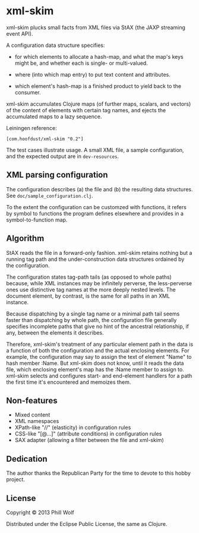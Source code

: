 # xml-skim

xml-skim plucks small facts from XML files via StAX (the JAXP
streaming event API).

A configuration data structure specifies:

* for which elements to allocate a hash-map, and what the map's keys
  might be, and whether each is single- or multi-valued.

* where (into which map entry) to put text content and attributes.

* which element's hash-map is a finished product to yield back to the
  consumer.

xml-skim accumulates Clojure maps (of further maps, scalars, and
vectors) of the content of elements with certain tag names, and ejects
the accumulated maps to a lazy sequence.

Leiningen reference:

	[com.hoofdust/xml-skim "0.2"]

The test cases illustrate usage.  A small XML file, a sample
configuration, and the expected output are in `dev-resources`.

## XML parsing configuration

The configuration describes (a) the file and (b) the resulting data
structures.  See `doc/sample_configuration.clj`.

To the extent the configuration can be customzed with functions, it
refers by symbol to functions the program defines elsewhere and
provides in a symbol-to-function map.

## Algorithm

StAX reads the file in a forward-only fashion.  xml-skim retains
nothing but a running tag path and the under-construction data
structures ordained by the configuration.

The configuration states tag-path tails (as opposed to whole paths)
because, while XML instances may be infinitely perverse, the
less-perverse ones use distinctive tag names at the more deeply nested
levels.  The document element, by contrast, is the same for all paths
in an XML instance.

Because dispatching by a single tag name or a minimal path tail seems
faster than dispatching by whole path, the configuration file
generally specifies incomplete paths that give no hint of the
ancestral relationship, if any, between the elements it describes.

Therefore, xml-skim's treatment of any particular element path in the
data is a function of both the configuration and the actual enclosing
elements.  For example, the configuration may say to assign the text
of element "Name" to hash member :Name.  But xml-skim does not know,
until it reads the data file, which enclosing element's map has the
:Name member to assign to.  xml-skim selects and configures start- 
and end-element handlers for a path the first time it's encountered
and memoizes them.

## Non-features

* Mixed content
* XML namespaces
* XPath-like "//" (elasticity) in configuration rules
* CSS-like "[@...]" (attribute conditions) in configuration rules
* SAX adapter (allowing a filter between the file and xml-skim)

## Dedication

The author thanks the Republican Party for the time to devote to this
hobby project.

## License

Copyright © 2013 Phill Wolf

Distributed under the Eclipse Public License, the same as Clojure.

